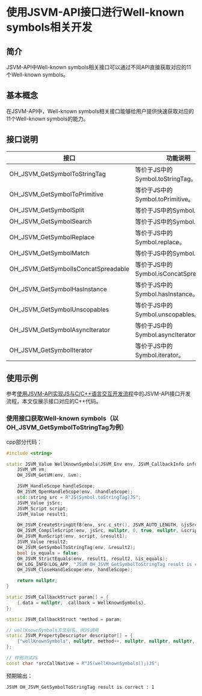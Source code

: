 # 使用JSVM-API接口进行Well-known symbols相关开发
<!--Kit: NDK Development-->
<!--Subsystem: arkcompiler-->
<!--Owner: @yuanxiaogou; @string_sz-->
<!--Designer: @knightaoko-->
<!--Tester: @test_lzz-->
<!--Adviser: @fang-jinxu-->

## 简介

JSVM-API中Well-known symbols相关接口可以通过不同API直接获取对应的11个Well-known symbols。

## 基本概念

在JSVM-API中，Well-known symbols相关接口能够给用户提供快速获取对应的11个Well-known symbols的能力。

## 接口说明

| 接口                                    | 功能说明                       |
|----------------------------------------|--------------------------------|
| OH_JSVM_GetSymbolToStringTag           | 等价于JS中的Symbol.toStringTag。  |
| OH_JSVM_GetSymbolToPrimitive           | 等价于JS中的Symbol.toPrimitive。  |
| OH_JSVM_GetSymbolSplit                 | 等价于JS中的Symbol.split。   |
| OH_JSVM_GetSymbolSearch                | 等价于JS中的Symbol.search。   |
| OH_JSVM_GetSymbolReplace               | 等价于JS中的Symbol.replace。   |
| OH_JSVM_GetSymbolMatch                 | 等价于JS中的Symbol.match。   |
| OH_JSVM_GetSymbolIsConcatSpreadable    | 等价于JS中的Symbol.isConcatSpreadable。   |
| OH_JSVM_GetSymbolHasInstance           | 等价于JS中的Symbol.hasInstance。   |
| OH_JSVM_GetSymbolUnscopables           | 等价于JS中的Symbol.unscopables。   |
| OH_JSVM_GetSymbolAsyncIterator         | 等价于JS中的Symbol.asyncIterator。   |
| OH_JSVM_GetSymbolIterator              | 等价于JS中的Symbol.iterator。   |

## 使用示例

参考[使用JSVM-API实现JS与C/C++语言交互开发流程](use-jsvm-process.md)中的JSVM-API接口开发流程，本文仅展示接口对应的C++代码。

### 使用接口获取Well-known symbols（以OH_JSVM_GetSymbolToStringTag为例）

cpp部分代码：

```cpp
#include <string>

static JSVM_Value WellKnownSymbols(JSVM_Env env, JSVM_CallbackInfo info) {
    JSVM_VM vm;
    OH_JSVM_GetVM(env, &vm);

    JSVM_HandleScope handleScope;
    OH_JSVM_OpenHandleScope(env, &handleScope);
    std::string src = R"JS(Symbol.toStringTag)JS";
    JSVM_Value jsSrc;
    JSVM_Script script;
    JSVM_Value result1;

    OH_JSVM_CreateStringUtf8(env, src.c_str(), JSVM_AUTO_LENGTH, &jsSrc);
    OH_JSVM_CompileScript(env, jsSrc, nullptr, 0, true, nullptr, &script);
    OH_JSVM_RunScript(env, script, &result1);
    JSVM_Value result2;
    OH_JSVM_GetSymbolToStringTag(env, &result2);
    bool is_equals = false;
    OH_JSVM_StrictEquals(env, result1, result2, &is_equals);
    OH_LOG_INFO(LOG_APP, "JSVM OH_JSVM_GetSymbolToStringTag result is correct : %{public}d\n", is_equals);
    OH_JSVM_CloseHandleScope(env, handleScope);

    return nullptr;
}

static JSVM_CallbackStruct param[] = {
    {.data = nullptr, .callback = WellKnownSymbols},
};

static JSVM_CallbackStruct *method = param;

// wellKnownSymbols方法别名，供JS调用
static JSVM_PropertyDescriptor descriptor[] = {
    {"wellKnownSymbols", nullptr, method++, nullptr, nullptr, nullptr, JSVM_DEFAULT},
};

// 样例测试JS
const char *srcCallNative = R"JS(wellKnownSymbols();)JS";

```

预期输出：
```
JSVM OH_JSVM_GetSymbolToStringTag result is correct : 1
```
